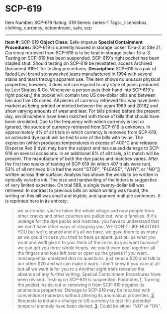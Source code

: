 # SCP-619
Item Number: SCP-619
Rating: 319
Series: series-1
Tags: _licensebox, clothing, currency, ectoentropic, safe, scp

---

**Item #:** SCP-619
**Object Class:** Safe-impetus
**Special Containment Procedures:** SCP-619 is currently housed in storage locker 15-a-2 at Site 21. Currency retrieved from SCP-619 is to be kept in storage locker 15-a-3.
Testing on SCP-619 has been suspended. SCP-619's right pocket has been stapled shut. Should testing on SCP-619 be reinstated, access Archived Document 619-T for testing procedures.
**Description:** SCP-619 is a pair of faded Levi brand stonewashed jeans manufactured in 1994 with several stains and tears through apparent use. The item shows no unusual physical properties; however, it does not correspond to any style of jeans produced by Levi Strauss & Co.
Whenever a person puts their hand into SCP-619's right pocket,[1](javascript:;) the pocket will contain two US one-dollar bills and between two and five US dimes. All pieces of currency retrieved this way have been marked as being printed or minted between the years 1969 and 2018[2](javascript:;) and show varying amounts of wear and tear. For bills printed before the present day, serial numbers have been matched with those of bills that should have been circulated. Due to the frequency with which currency is lost or ignored, the source of currency retrieved from SCP-619 is unknown.
In approximately 4% of all trials in which currency is removed from SCP-619, an activated dye pack will be tied to one of the bills with twine. The explosion (which produces temperatures in excess of 400°C and releases Disperse Red 9 dye) may burn the subject and has caused damage to SCP-619 on several occasions. In an additional 6% of all trials, a lit match will be present. The manufacture of both the dye packs and matches varies.
After the first two weeks of testing of SCP-619 (in which 407 trials were run), 53% of all retrieved bills had the word "STOP", "PLEASE", "WHY", or "NO"[3](javascript:;) written across their surface. Analysis has shown the words to be written in optically variable ink. The size and handwriting of the letters is suggestive of very limited expertise.
On trial 588, a single twenty-dollar bill was retrieved. In contrast to previous bills on which writing was found, the writing on this bill was small and legible, and spanned multiple sentences. It is reprinted here in its entirety:
> we surrender. you've taken the whole village and now people from other cracks and other couches are pulled out. whole families. if it's revenge for the dye packs and matches. you have to understand that we don't have other ways of stopping you. WE DON'T LIKE HURTING YOU but we're scared and it's all we have. we gave them to as many as we could in case you tried to have us spent. just tell us what you want and we'll give it to you. think of the coins
> do you want humans? we can get you three whole heads. we could even pool together all the fingers and toes left over or open up the graves if you want. nonsequential unrelated dna no questions. just send a $20 and talk to our other $20 and we can make it work. i don't know if you care at all but all we want is for you to s
Another eight trials revealed the absence of any further writing. Special Containment Procedures have been revised. Testing on SCP-619 is suspended.
Footnotes
[1](javascript:;). Turning the pocket inside-out or removing it from SCP-619 negates its anomalous properties. Damage to SCP-619 may be repaired with conventional materials without altering its anomalous properties.
[2](javascript:;). Requests to induce a change to US currency to test this potential temporal anomaly have been denied.
[3](javascript:;). Could be either "NO" or "ON".
